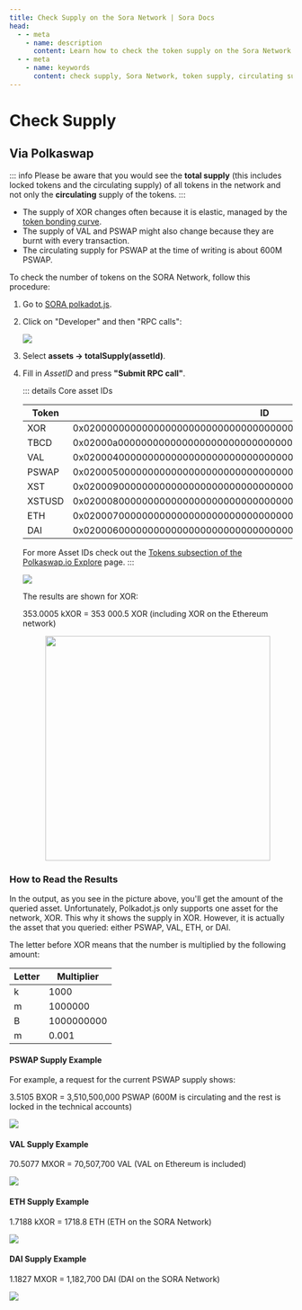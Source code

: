 ```yaml
---
title: Check Supply on the Sora Network | Sora Docs
head:
  - - meta
    - name: description
      content: Learn how to check the token supply on the Sora Network and get insights into the circulating supply and total supply of assets. Discover the tools, interfaces, and resources available to check the supply of tokens on the Sora Network and stay informed about the available token quantities within the Sora ecosystem.
  - - meta
    - name: keywords
      content: check supply, Sora Network, token supply, circulating supply, total supply, assets, tools, interfaces, Sora ecosystem
---
```


# Check Supply

## Via Polkaswap

::: info
Please be aware that you would see the **total supply** (this includes locked tokens and the circulating supply) of all tokens in the network and not only the **circulating** supply of the tokens.
:::

- The supply of XOR changes often because it is elastic, managed by the [token bonding curve](tbc.md).
- The supply of VAL and PSWAP might also change because they are burnt with every transaction.
- The circulating supply for PSWAP at the time of writing is about 600M PSWAP.

To check the number of tokens on the SORA Network, follow this procedure:

1. Go to [SORA polkadot.js](https://polkadot.js.org/apps/?rpc=wss%3A%2F%2Fws.sora2.soramitsu.co.jp#/rpc).

2. Click on "Developer" and then "RPC calls":

   ![](/.gitbook/assets/check-supply-rpc-calls.png)

3. Select **assets → totalSupply(assetId)**.
4. Fill in _AssetID_ and press **"Submit RPC call"**.

   ::: details Core asset IDs

   | Token  | ID                                                                 |
   | ------ | ------------------------------------------------------------------ |
   | XOR    | 0x0200000000000000000000000000000000000000000000000000000000000000 |
   | TBCD   | 0x02000a0000000000000000000000000000000000000000000000000000000000 |
   | VAL    | 0x0200040000000000000000000000000000000000000000000000000000000000 |
   | PSWAP  | 0x0200050000000000000000000000000000000000000000000000000000000000 |
   | XST    | 0x0200090000000000000000000000000000000000000000000000000000000000 |
   | XSTUSD | 0x0200080000000000000000000000000000000000000000000000000000000000 |
   | ETH    | 0x0200070000000000000000000000000000000000000000000000000000000000 |
   | DAI    | 0x0200060000000000000000000000000000000000000000000000000000000000 |

   For more Asset IDs check out the [Tokens subsection of the Polkaswap.io Explore](https://polkaswap.io/#/explore/tokens) page.
   :::

   ![](/.gitbook/assets/check-supply-fill-in-asset-id.png)

   The results are shown for XOR:

   353.0005 kXOR = 353 000.5 XOR (including XOR on the Ethereum network)

   <center><img src="/.gitbook/assets/check-supply-xor-output.png" width="400"></center>

### How to Read the Results

In the output, as you see in the picture above, you'll get the amount of the queried asset. Unfortunately, Polkadot.js only supports one asset for the network, XOR. This why it shows the supply in XOR. However, it is actually the asset that you queried: either PSWAP, VAL, ETH, or DAI.

The letter before XOR means that the number is multiplied by the following amount:

| Letter | Multiplier |
| ------ | ---------- |
| k      | 1000       |
| m      | 1000000    |
| B      | 1000000000 |
| m      | 0.001      |

#### PSWAP Supply Example

For example, a request for the current PSWAP supply shows:

3.5105 BXOR = 3,510,500,000 PSWAP (600M is circulating and the rest is locked in the technical accounts)

![](/.gitbook/assets/check-supply-pswap-example.png)

#### VAL Supply Example

70.5077 MXOR = 70,507,700 VAL (VAL on Ethereum is included)

![](/.gitbook/assets/check-supply-val-example.png)

#### ETH Supply Example

1.7188 kXOR = 1718.8 ETH (ETH on the SORA Network)

![](/.gitbook/assets/check-supply-eth-example.png)

#### DAI Supply Example

1.1827 MXOR = 1,182,700 DAI (DAI on the SORA Network)

![](/.gitbook/assets/check-supply-dai-example.png)
